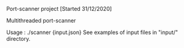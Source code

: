 Port-scanner project [Started 31/12/2020]

Multithreaded port-scanner

Usage : ./scanner {input.json}
See examples of input files in "input/" directory.